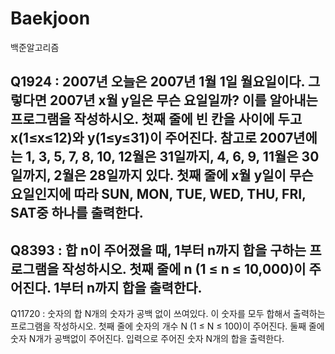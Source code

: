 # Baekjoon
백준알고리즘

Q1924 : 2007년
오늘은 2007년 1월 1일 월요일이다. 그렇다면 2007년 x월 y일은 무슨 요일일까? 이를 알아내는 프로그램을 작성하시오.
첫째 줄에 빈 칸을 사이에 두고 x(1≤x≤12)와 y(1≤y≤31)이 주어진다.
참고로 2007년에는 1, 3, 5, 7, 8, 10, 12월은 31일까지, 4, 6, 9, 11월은 30일까지, 2월은 28일까지 있다.
첫째 줄에 x월 y일이 무슨 요일인지에 따라 SUN, MON, TUE, WED, THU, FRI, SAT중 하나를 출력한다.
-------------------------------------------------------------------------------------------------------
Q8393 : 합
n이 주어졌을 때, 1부터 n까지 합을 구하는 프로그램을 작성하시오.
첫째 줄에 n (1 ≤ n ≤ 10,000)이 주어진다.
1부터 n까지 합을 출력한다.
------------------------------------------------------------------------------------------------------
Q11720 : 숫자의 합
N개의 숫자가 공백 없이 쓰여있다. 이 숫자를 모두 합해서 출력하는 프로그램을 작성하시오.
첫째 줄에 숫자의 개수 N (1 ≤ N ≤ 100)이 주어진다. 둘째 줄에 숫자 N개가 공백없이 주어진다.
입력으로 주어진 숫자 N개의 합을 출력한다.
